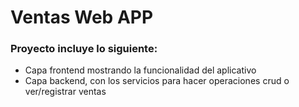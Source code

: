 # Ventas Web APP

### Proyecto incluye lo siguiente:

* Capa frontend mostrando la funcionalidad del aplicativo
* Capa backend, con los servicios para hacer operaciones crud o ver/registrar ventas


